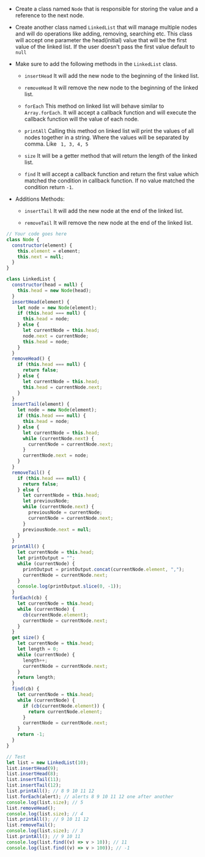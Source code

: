 - Create a class named `Node` that is responsible for storing the value and a reference to the next node.
- Create another class named `LinkedList` that will manage multiple nodes and will do operations like adding, removing, searching etc. This class will accept one parameter the head(initial) value that will be the first value of the linked list. If the user doesn't pass the first value default to `null`

- Make sure to add the following methods in the `LinkedList` class.

  - `insertHead`
    It will add the new node to the beginning of the linked list.

  - `removeHead`
    It will remove the new node to the beginning of the linked list.

  - `forEach`
    This method on linked list will behave similar to `Array.forEach`. It will accept a callback function and will execute the callback function will the value of each node.

  - `printAll`
    Calling this method on linked list will print the values of all nodes together in a string. Where the values will be separated by comma. Like ` 1, 3, 4, 5`

  - `size`
    It will be a getter method that will return the length of the linked list.

  - `find`
    It will accept a callback function and return the first value which matched the condition in callback function. If no value matched the condition return `-1`.

- Additions Methods:

  - `insertTail`
    It will add the new node at the end of the linked list.

  - `removeTail`
    It will remove the new node at the end of the linked list.

```js
// Your code goes here
class Node {
  constructor(element) {
    this.element = element;
    this.next = null;
  }
}

class LinkedList {
  constructor(head = null) {
    this.head = new Node(head);
  }
  insertHead(element) {
    let node = new Node(element);
    if (this.head === null) {
      this.head = node;
    } else {
      let currentNode = this.head;
      node.next = currentNode;
      this.head = node;
    }
  }
  removeHead() {
    if (this.head === null) {
      return false;
    } else {
      let currentNode = this.head;
      this.head = currentNode.next;
    }
  }
  insertTail(element) {
    let node = new Node(element);
    if (this.head === null) {
      this.head = node;
    } else {
      let currentNode = this.head;
      while (currentNode.next) {
        currentNode = currentNode.next;
      }
      currentNode.next = node;
    }
  }
  removeTail() {
    if (this.head === null) {
      return false;
    } else {
      let currentNode = this.head;
      let previousNode;
      while (currentNode.next) {
        previousNode = currentNode;
        currentNode = currentNode.next;
      }
      previousNode.next = null;
    }
  }
  printAll() {
    let currentNode = this.head;
    let printOutput = "";
    while (currentNode) {
      printOutput = printOutput.concat(currentNode.element, ",");
      currentNode = currentNode.next;
    }
    console.log(printOutput.slice(0, -1));
  }
  forEach(cb) {
    let currentNode = this.head;
    while (currentNode) {
      cb(currentNode.element);
      currentNode = currentNode.next;
    }
  }
  get size() {
    let currentNode = this.head;
    let length = 0;
    while (currentNode) {
      length++;
      currentNode = currentNode.next;
    }
    return length;
  }
  find(cb) {
    let currentNode = this.head;
    while (currentNode) {
      if (cb(currentNode.element)) {
        return currentNode.element;
      }
      currentNode = currentNode.next;
    }
    return -1;
  }
}

// Test
let list = new LinkedList(10);
list.insertHead(9);
list.insertHead(8);
list.insertTail(11);
list.insertTail(12);
list.printAll(); // 8 9 10 11 12
list.forEach(alert); // alerts 8 9 10 11 12 one after another
console.log(list.size); // 5
list.removeHead();
console.log(list.size); // 4
list.printAll(); // 9 10 11 12
list.removeTail();
console.log(list.size); // 3
list.printAll(); // 9 10 11
console.log(list.find((v) => v > 10)); // 11
console.log(list.find((v) => v > 100)); // -1
```
